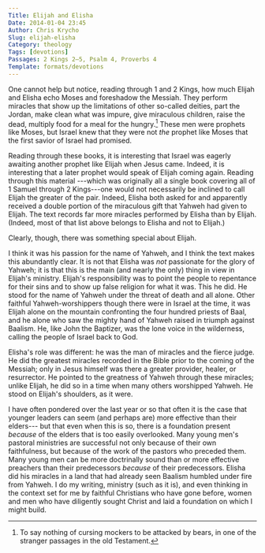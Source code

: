 ```yaml
---
Title: Elijah and Elisha
Date: 2014-01-04 23:45
Author: Chris Krycho
Slug: elijah-elisha
Category: theology
Tags: [devotions]
Passages: 2 Kings 2–5, Psalm 4, Proverbs 4
Template: formats/devotions
---
```


One cannot help but notice, reading through 1 and 2 Kings, how much Elijah and
Elisha echo Moses and foreshadow the Messiah. They perform miracles that show up
the limitations of other so-called deities, part the Jordan, make clean what was
impure, give miraculous children, raise the dead, multiply food for a meal for
the hungry.[^bears] These men were prophets like Moses, but Israel knew that
they were not *the* prophet like Moses that the first savior of Israel had
promised.

[^bears]: To say nothing of cursing mockers to be attacked by bears, in one of
    the stranger passages in the old Testament.

Reading through these books, it is interesting that Israel was eagerly awaiting
another prophet like Elijah when Jesus came. Indeed, it is interesting that a
later prophet would speak of Elijah coming again. Reading through this material
---which was originally all a single book covering all of 1 Samuel through 2
Kings---one would not necessarily be inclined to call Elijah the greater of the
pair. Indeed, Elisha both asked for and apparently received a double portion of
the miraculous gift that Yahweh had given to Elijah. The text records far more
miracles performed by Elisha than by Elijah. (Indeed, most of that list above
belongs to Elisha and not to Elijah.)

Clearly, though, there was something special about Elijah.

I think it was his passion for the name of Yahweh, and I think the text makes
this abundantly clear. It is not that Elisha was *not* passionate for the glory
of Yahweh; it is that this is the main (and nearly the only) thing in view in
Elijah's ministry. Elijah's responsibility was to point the people to repentance
for their sins and to show up false religion for what it was. This he did. He
stood for the name of Yahweh under the threat of death and all alone. Other
faithful Yahweh-worshippers though there were in Israel at the time, it was
Elijah alone on the mountain confronting the four hundred priests of Baal, and
he alone who saw the mighty hand of Yahweh raised in triumph against Baalism.
He, like John the Baptizer, was the lone voice in the wilderness, calling the
people of Israel back to God.

Elisha's role was different: he was the man of miracles and the fierce judge. He
did the greatest miracles recorded in the Bible prior to the coming of the
Messiah; only in Jesus himself was there a greater provider, healer, or
resurrector. He pointed to the greatness of Yahweh through these miracles;
unlike Elijah, he did so in a time when many others worshipped Yahweh. He stood
on Elijah's shoulders, as it were.

I have often pondered over the last year or so that often it is the case that
younger leaders can seem (and perhaps are) more effective than their elders---
but that even when this is so, there is a foundation present *because* of the
elders that is too easily overlooked. Many young men's pastoral ministries are
successful not only because of their own faithfulness, but because of the work
of the pastors who preceded them. Many young men can be more doctrinally sound
than or more effective preachers than their predecessors *because* of their
predecessors. Elisha did his miracles in a land that had already seen Baalism
humbled under fire from Yahweh. I do my writing, ministry (such as it is), and
even thinking in the context set for me by faithful Christians who have gone
before, women and men who have diligently sought Christ and laid a foundation on
which I might build.

